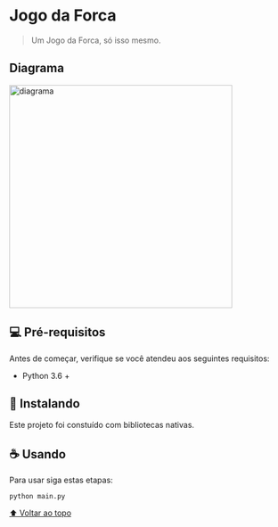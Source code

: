 # Jogo da Forca

> Um Jogo da Forca, só isso mesmo.

## Diagrama

<img src="" alt="diagrama" width="400">


## 💻 Pré-requisitos

Antes de começar, verifique se você atendeu aos seguintes requisitos:
* Python 3.6 +

## 🚀 Instalando

Este projeto foi constuído com bibliotecas nativas.

## ☕ Usando 

Para usar siga estas etapas:

```
python main.py
```

[⬆ Voltar ao topo](#nome-do-projeto)<br>